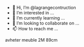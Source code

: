 - 👋 Hi, I’m @lagrangecontruction
- 👀 I’m interested in ...
- 🌱 I’m currently learning ...
- 💞️ I’m looking to collaborate on ...
- 📫 How to reach me ...

<!---
lagrangecontruction/lagrangecontruction is a ✨ special ✨ repository because its `README.md` (this file) appears on your GitHub profile.
You can click the Preview link to take a look at your changes.
--->
avheter meuble 2M 89cm
